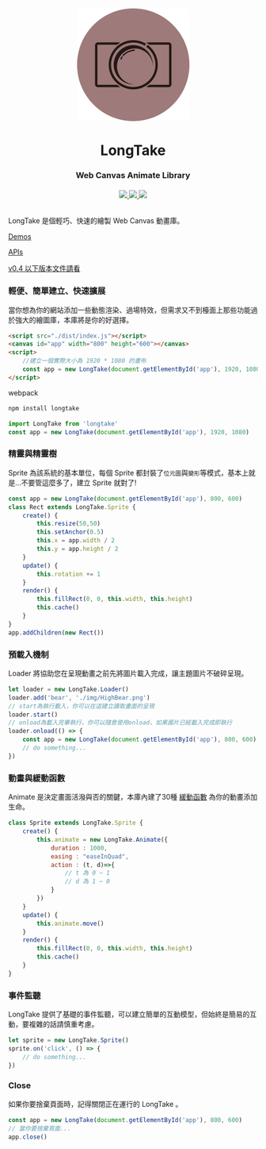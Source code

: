 <br>

<p align="center"><img style="max-width: 300px" src="./logo.png"></p>

<h1 align="center">LongTake</h1>
<h3 align="center">Web Canvas Animate Library</h3>

<h6 align="center">
    <a href="https://www.npmjs.com/package/longtake">
        <img src="https://img.shields.io/npm/v/longtake.svg">
    </a>
    <a href="https://standardjs.com/">
        <img src="https://img.shields.io/badge/code_style-standard-brightgreen.svg" style="max-width:100%;">
    </a>
    <a href="https://github.com/KHC-ZhiHao/LongTake">
        <img src="https://img.shields.io/github/stars/KHC-ZhiHao/LongTake.svg?style=social">
    </a>
    <br>
</h6>

LongTake 是個輕巧、快速的繪製 Web Canvas 動畫庫。

[Demos](https://khc-zhihao.github.io/LongTake)

[APIs](https://github.com/KHC-ZhiHao/LongTake/blob/master/apis/summary.md)

[v0.4 以下版本文件請看](https://khc-zhihao.github.io/LongTake/old)

### 輕便、簡單建立、快速擴展

當你想為你的網站添加一些動態渲染、過場特效，但需求又不到檯面上那些功能過於強大的繪圖庫，本庫將是你的好選擇。

```html
<script src="./dist/index.js"></script>
<canvas id="app" width="800" height="600"></canvas>
<script>
    //建立一個實際大小為 1920 * 1080 的畫布
    const app = new LongTake(document.getElementById('app'), 1920, 1080)
</script>
```

webpack

```bash
npm install longtake
```

```js
import LongTake from 'longtake'
const app = new LongTake(document.getElementById('app'), 1920, 1080)
```

### 精靈與精靈樹

Sprite 為該系統的基本單位，每個 Sprite 都封裝了`位元圖`與`變形`等模式，基本上就是...不要管這麼多了，建立 Sprite 就對了!

```js
const app = new LongTake(document.getElementById('app'), 800, 600)
class Rect extends LongTake.Sprite {
    create() {
        this.resize(50,50)
        this.setAnchor(0.5)
        this.x = app.width / 2
        this.y = app.height / 2
    }
    update() {
        this.rotation += 1
    }
    render() {
        this.fillRect(0, 0, this.width, this.height)
        this.cache()
    }
}
app.addChildren(new Rect())
```

### 預載入機制

Loader 將協助您在呈現動畫之前先將圖片載入完成，讓主題圖片不破碎呈現。

```ts
let loader = new LongTake.Loader()
loader.add('bear', './img/HighBear.png')
// start為執行載入，你可以在這建立讀取畫面的呈現
loader.start()
// onload為載入完畢執行，你可以隨意使用onload，如果圖片已經載入完成即執行
loader.onload(() => {
    const app = new LongTake(document.getElementById('app'), 800, 600)
    // do something...
})
```

### 動畫與緩動函數

Animate 是決定畫面活潑與否的關鍵，本庫內建了30種 [緩動函數](https://easings.net/zh-tw) 為你的動畫添加生命。

```js
class Sprite extends LongTake.Sprite {
    create() {
        this.animate = new LongTake.Animate({
            duration : 1000,
            easing : "easeInQuad",
            action : (t, d)=>{
                // t 為 0 ~ 1
                // d 為 1 ~ 0
            }
        })
    }
    update() {
        this.animate.move()
    }
    render() {
        this.fillRect(0, 0, this.width, this.height)
        this.cache()
    }
}
```

### 事件監聽

LongTake 提供了基礎的事件監聽，可以建立簡單的互動模型，但始終是簡易的互動，要複雜的話請慎重考慮。

```js
let sprite = new LongTake.Sprite()
sprite.on('click', () => {
    // do something...
})
```

### Close

如果你要捨棄頁面時，記得關閉正在運行的 LongTake 。

```js
const app = new LongTake(document.getElementById('app'), 800, 600)
// 當你要捨棄頁面...
app.close()
```
